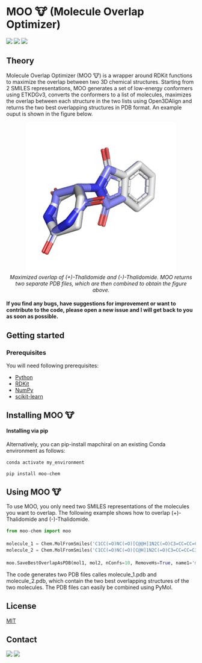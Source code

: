 # **MOO 🐮** (Molecule Overlap Optimizer)

<img src="https://img.shields.io/pypi/v/moo-chem?color=success&label=Version&style=flat-square"/> <img src="https://img.shields.io/badge/Python-3.10-blue?style=flat-square"/> <img src="https://img.shields.io/badge/License-MIT-yellow?style=flat-square"/>

## Theory

Molecule Overlap Optimizer (MOO 🐮) is a wrapper around RDKit functions to maximize the overlap between two 3D chemical structures. Starting from 2 SMILES representations, MOO generates a set of low-energy conformers using ETKDGv3, converts the conformers to a list of molecules, maximizes the overlap between each structure in the two lists using Open3DAlign and returns the two best overlapping structures in PDB format. An example ouput is shown in the figure below.

<p align="center">
    <img src="readme_figures/thalidomide_overlap.png" alt="thalidomide" width="400"/>
    <br>
    <em>Maximized overlap of (+)-Thalidomide and (-)-Thalidomide. MOO returns two separate PDB files, which are then combined to obtain the figure above. </em>
</p>

#### If you find any bugs, have suggestions for improvement or want to contribute to the code, please open a new issue and I will get back to you as soon as possible.

## Getting started

### Prerequisites

You will need following prerequisites: 

* [Python](https://www.python.org)
* [RDKit](https://www.rdkit.org)
* [NumPy](https://numpy.org)
* [scikit-learn](https://scikit-learn.org/stable/)

## Installing MOO 🐮

#### **Installing via pip**

Alternatively, you can pip-install mapchiral on an existing Conda environment as follows:

```console
conda activate my_environment
```

```console
pip install moo-chem
```

## Using MOO 🐮

To use MOO, you only need two SMILES representations of the molecules you want to overlap. The following example shows how to overlap (+)-Thalidomide and (-)-Thalidomide.

```python
from moo-chem import moo

molecule_1 = Chem.MolFromSmiles('C1CC(=O)NC(=O)[C@@H]1N2C(=O)C3=CC=CC=C3C2=O')
molecule_2 = Chem.MolFromSmiles('C1CC(=O)NC(=O)[C@H]1N2C(=O)C3=CC=CC=C3C2=O')

moo.SaveBestOverlapAsPDB(mol1, mol2, nConfs=10, RemoveHs=True, name1='molecule_1', name2='molecule_2')
```
The code generates two PDB files calles molecule_1.pdb and molecule_2.pdb, which contain the two best overlapping structures of the two molecules. The PDB files can easily be combined using PyMol. 

## License
[MIT](https://choosealicense.com/licenses/mit/)

## Contact

<img src="https://img.shields.io/twitter/follow/reymondgroup?style=social"/> 
<img src="https://img.shields.io/twitter/follow/markusorsi?style=social"/>